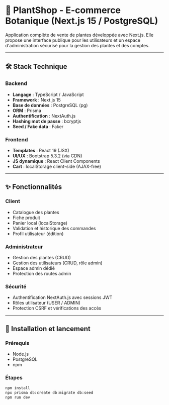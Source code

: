 # 🌿 PlantShop - E-commerce Botanique (Next.js 15 / PostgreSQL)

Application complète de vente de plantes développée avec Next.js.
Elle propose une interface publique pour les utilisateurs et un espace d'administration sécurisé pour la gestion des plantes et des comptes.

---

## 🛠 Stack Technique

### Backend

- **Langage** : TypeScript / JavaScript
- **Framework** : Next.js 15
- **Base de données** : PostgreSQL (pg)
- **ORM** : Prisma
- **Authentification** : NextAuth.js
- **Hashing mot de passe** : bcryptjs
- **Seed / Fake data** : Faker

### Frontend

- **Templates** : React 19 (JSX)
- **UI/UX** : Bootstrap 5.3.2 (via CDN)
- **JS dynamique** : React Client Components
- **Cart** : localStorage client-side (AJAX-free)

---

## ✨ Fonctionnalités

### Client

- Catalogue des plantes
- Fiche produit
- Panier local (localStorage)
- Validation et historique des commandes
- Profil utilisateur (édition)

### Administrateur

- Gestion des plantes (CRUD)
- Gestion des utilisateurs (CRUD, rôle admin)
- Espace admin dédié
- Protection des routes admin

### Sécurité

- Authentification NextAuth.js avec sessions JWT
- Rôles utilisateur (USER / ADMIN)
- Protection CSRF et vérifications des accès

---

## 🚀 Installation et lancement

### Prérequis

- Node.js
- PostgreSQL
- npm

### Étapes

```bash
npm install
npx prisma db:create db:migrate db:seed
npm run dev
